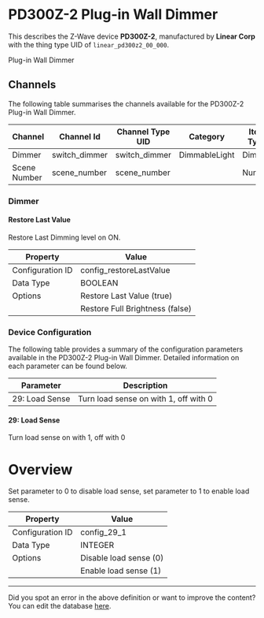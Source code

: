 
# PD300Z-2 Plug-in Wall Dimmer

This describes the Z-Wave device **PD300Z-2**, manufactured by **Linear Corp** with the thing type UID of ```linear_pd300z2_00_000```. 

Plug-in Wall Dimmer

## Channels
The following table summarises the channels available for the PD300Z-2 Plug-in Wall Dimmer.

| Channel | Channel Id | Channel Type UID | Category | Item Type |
|---------|------------|------------------|----------|-----------|
| Dimmer | switch_dimmer | switch_dimmer | DimmableLight | Dimmer |
| Scene Number | scene_number | scene_number |  | Number |



### Dimmer

#### Restore Last Value

Restore Last Dimming level on ON.


| Property         | Value    |
|------------------|----------|
| Configuration ID | config_restoreLastValue |
| Data Type        | BOOLEAN || Default Value | true |
| Options | Restore Last Value (true) |
|  | Restore Full Brightness (false) |






### Device Configuration
The following table provides a summary of the configuration parameters available in the PD300Z-2 Plug-in Wall Dimmer.
Detailed information on each parameter can be found below.

| Parameter   | Description |
|-------------|-------------|
| 29: Load Sense | Turn load sense on with 1, off with 0 |




#### 29: Load Sense

Turn load sense on with 1, off with 0  


# Overview #

Set parameter to 0 to disable load sense, set parameter to 1 to enable load sense.


| Property         | Value    |
|------------------|----------|
| Configuration ID | config_29_1 |
| Data Type        | INTEGER || Default Value | 1 |
| Options | Disable load sense (0) |
|  | Enable load sense (1) |






---

Did you spot an error in the above definition or want to improve the content?
You can edit the database [here](http://www.cd-jackson.com/index.php/zwave/zwave-device-database/zwave-device-list/devicesummary/7).

